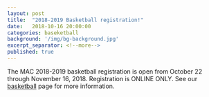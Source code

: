 ```yaml
---
layout: post
title:  "2018-2019 Basketball registration!"
date:   2018-10-16 20:00:00
categories: baseketball
background: '/img/bg-background.jpg'
excerpt_separator: <!--more-->
published: true
---
```

The MAC 2018-2019 basketball registration is open from October 22 through November 16, 2018. Registration is ONLINE ONLY. See our [basketball](/basketball) page for more information.